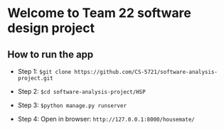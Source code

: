 # Welcome to Team 22 software design project

## How to run the app

- Step 1:
`$git clone https://github.com/CS-5721/software-analysis-project.git`

- Step 2:
`$cd software-analysis-project/HSP`

- Step 3:
`$python manage.py runserver`

- Step 4:
Open in browser: `http://127.0.0.1:8000/housemate/`


